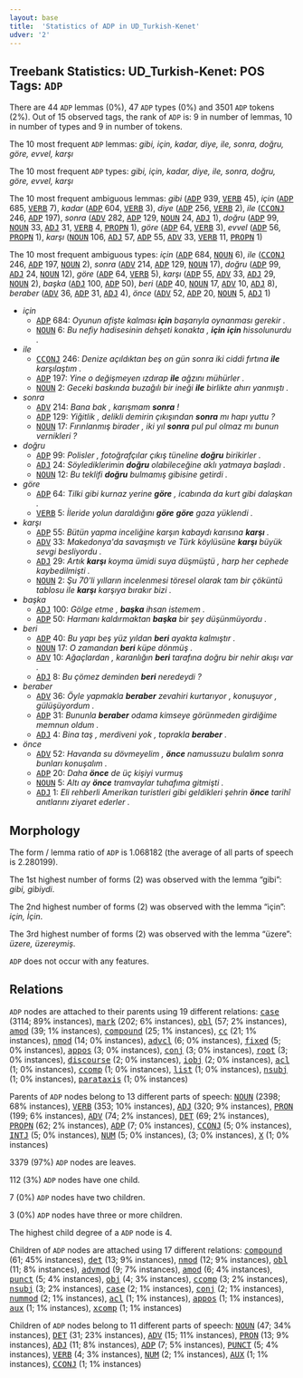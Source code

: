 ```yaml
---
layout: base
title:  'Statistics of ADP in UD_Turkish-Kenet'
udver: '2'
---
```


## Treebank Statistics: UD_Turkish-Kenet: POS Tags: `ADP`

There are 44 `ADP` lemmas (0%), 47 `ADP` types (0%) and 3501 `ADP` tokens (2%).
Out of 15 observed tags, the rank of `ADP` is: 9 in number of lemmas, 10 in number of types and 9 in number of tokens.

The 10 most frequent `ADP` lemmas: <em>gibi, için, kadar, diye, ile, sonra, doğru, göre, evvel, karşı</em>

The 10 most frequent `ADP` types:  <em>gibi, için, kadar, diye, ile, sonra, doğru, göre, evvel, karşı</em>

The 10 most frequent ambiguous lemmas: <em>gibi</em> (<tt><a href="tr_kenet-pos-ADP.html">ADP</a></tt> 939, <tt><a href="tr_kenet-pos-VERB.html">VERB</a></tt> 45), <em>için</em> (<tt><a href="tr_kenet-pos-ADP.html">ADP</a></tt> 685, <tt><a href="tr_kenet-pos-VERB.html">VERB</a></tt> 7), <em>kadar</em> (<tt><a href="tr_kenet-pos-ADP.html">ADP</a></tt> 604, <tt><a href="tr_kenet-pos-VERB.html">VERB</a></tt> 3), <em>diye</em> (<tt><a href="tr_kenet-pos-ADP.html">ADP</a></tt> 256, <tt><a href="tr_kenet-pos-VERB.html">VERB</a></tt> 2), <em>ile</em> (<tt><a href="tr_kenet-pos-CCONJ.html">CCONJ</a></tt> 246, <tt><a href="tr_kenet-pos-ADP.html">ADP</a></tt> 197), <em>sonra</em> (<tt><a href="tr_kenet-pos-ADV.html">ADV</a></tt> 282, <tt><a href="tr_kenet-pos-ADP.html">ADP</a></tt> 129, <tt><a href="tr_kenet-pos-NOUN.html">NOUN</a></tt> 24, <tt><a href="tr_kenet-pos-ADJ.html">ADJ</a></tt> 1), <em>doğru</em> (<tt><a href="tr_kenet-pos-ADP.html">ADP</a></tt> 99, <tt><a href="tr_kenet-pos-NOUN.html">NOUN</a></tt> 33, <tt><a href="tr_kenet-pos-ADJ.html">ADJ</a></tt> 31, <tt><a href="tr_kenet-pos-VERB.html">VERB</a></tt> 4, <tt><a href="tr_kenet-pos-PROPN.html">PROPN</a></tt> 1), <em>göre</em> (<tt><a href="tr_kenet-pos-ADP.html">ADP</a></tt> 64, <tt><a href="tr_kenet-pos-VERB.html">VERB</a></tt> 3), <em>evvel</em> (<tt><a href="tr_kenet-pos-ADP.html">ADP</a></tt> 56, <tt><a href="tr_kenet-pos-PROPN.html">PROPN</a></tt> 1), <em>karşı</em> (<tt><a href="tr_kenet-pos-NOUN.html">NOUN</a></tt> 106, <tt><a href="tr_kenet-pos-ADJ.html">ADJ</a></tt> 57, <tt><a href="tr_kenet-pos-ADP.html">ADP</a></tt> 55, <tt><a href="tr_kenet-pos-ADV.html">ADV</a></tt> 33, <tt><a href="tr_kenet-pos-VERB.html">VERB</a></tt> 11, <tt><a href="tr_kenet-pos-PROPN.html">PROPN</a></tt> 1)

The 10 most frequent ambiguous types:  <em>için</em> (<tt><a href="tr_kenet-pos-ADP.html">ADP</a></tt> 684, <tt><a href="tr_kenet-pos-NOUN.html">NOUN</a></tt> 6), <em>ile</em> (<tt><a href="tr_kenet-pos-CCONJ.html">CCONJ</a></tt> 246, <tt><a href="tr_kenet-pos-ADP.html">ADP</a></tt> 197, <tt><a href="tr_kenet-pos-NOUN.html">NOUN</a></tt> 2), <em>sonra</em> (<tt><a href="tr_kenet-pos-ADV.html">ADV</a></tt> 214, <tt><a href="tr_kenet-pos-ADP.html">ADP</a></tt> 129, <tt><a href="tr_kenet-pos-NOUN.html">NOUN</a></tt> 17), <em>doğru</em> (<tt><a href="tr_kenet-pos-ADP.html">ADP</a></tt> 99, <tt><a href="tr_kenet-pos-ADJ.html">ADJ</a></tt> 24, <tt><a href="tr_kenet-pos-NOUN.html">NOUN</a></tt> 12), <em>göre</em> (<tt><a href="tr_kenet-pos-ADP.html">ADP</a></tt> 64, <tt><a href="tr_kenet-pos-VERB.html">VERB</a></tt> 5), <em>karşı</em> (<tt><a href="tr_kenet-pos-ADP.html">ADP</a></tt> 55, <tt><a href="tr_kenet-pos-ADV.html">ADV</a></tt> 33, <tt><a href="tr_kenet-pos-ADJ.html">ADJ</a></tt> 29, <tt><a href="tr_kenet-pos-NOUN.html">NOUN</a></tt> 2), <em>başka</em> (<tt><a href="tr_kenet-pos-ADJ.html">ADJ</a></tt> 100, <tt><a href="tr_kenet-pos-ADP.html">ADP</a></tt> 50), <em>beri</em> (<tt><a href="tr_kenet-pos-ADP.html">ADP</a></tt> 40, <tt><a href="tr_kenet-pos-NOUN.html">NOUN</a></tt> 17, <tt><a href="tr_kenet-pos-ADV.html">ADV</a></tt> 10, <tt><a href="tr_kenet-pos-ADJ.html">ADJ</a></tt> 8), <em>beraber</em> (<tt><a href="tr_kenet-pos-ADV.html">ADV</a></tt> 36, <tt><a href="tr_kenet-pos-ADP.html">ADP</a></tt> 31, <tt><a href="tr_kenet-pos-ADJ.html">ADJ</a></tt> 4), <em>önce</em> (<tt><a href="tr_kenet-pos-ADV.html">ADV</a></tt> 52, <tt><a href="tr_kenet-pos-ADP.html">ADP</a></tt> 20, <tt><a href="tr_kenet-pos-NOUN.html">NOUN</a></tt> 5, <tt><a href="tr_kenet-pos-ADJ.html">ADJ</a></tt> 1)


* <em>için</em>
  * <tt><a href="tr_kenet-pos-ADP.html">ADP</a></tt> 684: <em>Oyunun afişte kalması <b>için</b> başarıyla oynanması gerekir .</em>
  * <tt><a href="tr_kenet-pos-NOUN.html">NOUN</a></tt> 6: <em>Bu nefiy hadisesinin dehşeti konakta , <b>için</b> <b>için</b> hissolunurdu .</em>
* <em>ile</em>
  * <tt><a href="tr_kenet-pos-CCONJ.html">CCONJ</a></tt> 246: <em>Denize açıldıktan beş on gün sonra iki ciddi fırtına <b>ile</b> karşılaştım .</em>
  * <tt><a href="tr_kenet-pos-ADP.html">ADP</a></tt> 197: <em>Yine o değişmeyen ızdırap <b>ile</b> ağzını mühürler .</em>
  * <tt><a href="tr_kenet-pos-NOUN.html">NOUN</a></tt> 2: <em>Geceki baskında buzağılı bir ineği <b>ile</b> birlikte ahırı yanmıştı .</em>
* <em>sonra</em>
  * <tt><a href="tr_kenet-pos-ADV.html">ADV</a></tt> 214: <em>Bana bak , karışmam <b>sonra</b> !</em>
  * <tt><a href="tr_kenet-pos-ADP.html">ADP</a></tt> 129: <em>Yiğitlik , delikli demirin çıkışından <b>sonra</b> mı hapı yuttu ?</em>
  * <tt><a href="tr_kenet-pos-NOUN.html">NOUN</a></tt> 17: <em>Fırınlanmış birader , iki yıl <b>sonra</b> pul pul olmaz mı bunun vernikleri ?</em>
* <em>doğru</em>
  * <tt><a href="tr_kenet-pos-ADP.html">ADP</a></tt> 99: <em>Polisler , fotoğrafçılar çıkış tüneline <b>doğru</b> birikirler .</em>
  * <tt><a href="tr_kenet-pos-ADJ.html">ADJ</a></tt> 24: <em>Söylediklerimin <b>doğru</b> olabileceğine aklı yatmaya başladı .</em>
  * <tt><a href="tr_kenet-pos-NOUN.html">NOUN</a></tt> 12: <em>Bu teklifi <b>doğru</b> bulmamış gibisine getirdi .</em>
* <em>göre</em>
  * <tt><a href="tr_kenet-pos-ADP.html">ADP</a></tt> 64: <em>Tilki gibi kurnaz yerine <b>göre</b> , icabında da kurt gibi dalaşkan .</em>
  * <tt><a href="tr_kenet-pos-VERB.html">VERB</a></tt> 5: <em>İleride yolun daraldığını <b>göre</b> <b>göre</b> gaza yüklendi .</em>
* <em>karşı</em>
  * <tt><a href="tr_kenet-pos-ADP.html">ADP</a></tt> 55: <em>Bütün yapma inceliğine karşın kabaydı karısına <b>karşı</b> .</em>
  * <tt><a href="tr_kenet-pos-ADV.html">ADV</a></tt> 33: <em>Makedonya'da savaşmıştı ve Türk köylüsüne <b>karşı</b> büyük sevgi besliyordu .</em>
  * <tt><a href="tr_kenet-pos-ADJ.html">ADJ</a></tt> 29: <em>Artık <b>karşı</b> koyma ümidi suya düşmüştü , harp her cephede kaybedilmişti .</em>
  * <tt><a href="tr_kenet-pos-NOUN.html">NOUN</a></tt> 2: <em>Şu 70'li yılların incelenmesi töresel olarak tam bir çöküntü tablosu ile <b>karşı</b> karşıya bırakır bizi .</em>
* <em>başka</em>
  * <tt><a href="tr_kenet-pos-ADJ.html">ADJ</a></tt> 100: <em>Gölge etme , <b>başka</b> ihsan istemem .</em>
  * <tt><a href="tr_kenet-pos-ADP.html">ADP</a></tt> 50: <em>Harmanı kaldırmaktan <b>başka</b> bir şey düşünmüyordu .</em>
* <em>beri</em>
  * <tt><a href="tr_kenet-pos-ADP.html">ADP</a></tt> 40: <em>Bu yapı beş yüz yıldan <b>beri</b> ayakta kalmıştır .</em>
  * <tt><a href="tr_kenet-pos-NOUN.html">NOUN</a></tt> 17: <em>O zamandan <b>beri</b> küpe dönmüş .</em>
  * <tt><a href="tr_kenet-pos-ADV.html">ADV</a></tt> 10: <em>Ağaçlardan , karanlığın <b>beri</b> tarafına doğru bir nehir akışı var .</em>
  * <tt><a href="tr_kenet-pos-ADJ.html">ADJ</a></tt> 8: <em>Bu çömez deminden <b>beri</b> neredeydi ?</em>
* <em>beraber</em>
  * <tt><a href="tr_kenet-pos-ADV.html">ADV</a></tt> 36: <em>Öyle yapmakla <b>beraber</b> zevahiri kurtarıyor , konuşuyor , gülüşüyordum .</em>
  * <tt><a href="tr_kenet-pos-ADP.html">ADP</a></tt> 31: <em>Bununla <b>beraber</b> odama kimseye görünmeden girdiğime memnun oldum .</em>
  * <tt><a href="tr_kenet-pos-ADJ.html">ADJ</a></tt> 4: <em>Bina taş , merdiveni yok , toprakla <b>beraber</b> .</em>
* <em>önce</em>
  * <tt><a href="tr_kenet-pos-ADV.html">ADV</a></tt> 52: <em>Havanda su dövmeyelim , <b>önce</b> namussuzu bulalım sonra bunları konuşalım .</em>
  * <tt><a href="tr_kenet-pos-ADP.html">ADP</a></tt> 20: <em>Daha <b>önce</b> de üç kişiyi vurmuş</em>
  * <tt><a href="tr_kenet-pos-NOUN.html">NOUN</a></tt> 5: <em>Altı ay <b>önce</b> tramvaylar tuhafıma gitmişti .</em>
  * <tt><a href="tr_kenet-pos-ADJ.html">ADJ</a></tt> 1: <em>Eli rehberli Amerikan turistleri gibi geldikleri şehrin <b>önce</b> tarihî anıtlarını ziyaret ederler .</em>

## Morphology

The form / lemma ratio of `ADP` is 1.068182 (the average of all parts of speech is 2.280199).

The 1st highest number of forms (2) was observed with the lemma “gibi”: <em>gibi, gibiydi</em>.

The 2nd highest number of forms (2) was observed with the lemma “için”: <em>için, İçin</em>.

The 3rd highest number of forms (2) was observed with the lemma “üzere”: <em>üzere, üzereymiş</em>.

`ADP` does not occur with any features.


## Relations

`ADP` nodes are attached to their parents using 19 different relations: <tt><a href="tr_kenet-dep-case.html">case</a></tt> (3114; 89% instances), <tt><a href="tr_kenet-dep-mark.html">mark</a></tt> (202; 6% instances), <tt><a href="tr_kenet-dep-obl.html">obl</a></tt> (57; 2% instances), <tt><a href="tr_kenet-dep-amod.html">amod</a></tt> (39; 1% instances), <tt><a href="tr_kenet-dep-compound.html">compound</a></tt> (25; 1% instances), <tt><a href="tr_kenet-dep-cc.html">cc</a></tt> (21; 1% instances), <tt><a href="tr_kenet-dep-nmod.html">nmod</a></tt> (14; 0% instances), <tt><a href="tr_kenet-dep-advcl.html">advcl</a></tt> (6; 0% instances), <tt><a href="tr_kenet-dep-fixed.html">fixed</a></tt> (5; 0% instances), <tt><a href="tr_kenet-dep-appos.html">appos</a></tt> (3; 0% instances), <tt><a href="tr_kenet-dep-conj.html">conj</a></tt> (3; 0% instances), <tt><a href="tr_kenet-dep-root.html">root</a></tt> (3; 0% instances), <tt><a href="tr_kenet-dep-discourse.html">discourse</a></tt> (2; 0% instances), <tt><a href="tr_kenet-dep-iobj.html">iobj</a></tt> (2; 0% instances), <tt><a href="tr_kenet-dep-acl.html">acl</a></tt> (1; 0% instances), <tt><a href="tr_kenet-dep-ccomp.html">ccomp</a></tt> (1; 0% instances), <tt><a href="tr_kenet-dep-list.html">list</a></tt> (1; 0% instances), <tt><a href="tr_kenet-dep-nsubj.html">nsubj</a></tt> (1; 0% instances), <tt><a href="tr_kenet-dep-parataxis.html">parataxis</a></tt> (1; 0% instances)

Parents of `ADP` nodes belong to 13 different parts of speech: <tt><a href="tr_kenet-pos-NOUN.html">NOUN</a></tt> (2398; 68% instances), <tt><a href="tr_kenet-pos-VERB.html">VERB</a></tt> (353; 10% instances), <tt><a href="tr_kenet-pos-ADJ.html">ADJ</a></tt> (320; 9% instances), <tt><a href="tr_kenet-pos-PRON.html">PRON</a></tt> (199; 6% instances), <tt><a href="tr_kenet-pos-ADV.html">ADV</a></tt> (74; 2% instances), <tt><a href="tr_kenet-pos-DET.html">DET</a></tt> (69; 2% instances), <tt><a href="tr_kenet-pos-PROPN.html">PROPN</a></tt> (62; 2% instances), <tt><a href="tr_kenet-pos-ADP.html">ADP</a></tt> (7; 0% instances), <tt><a href="tr_kenet-pos-CCONJ.html">CCONJ</a></tt> (5; 0% instances), <tt><a href="tr_kenet-pos-INTJ.html">INTJ</a></tt> (5; 0% instances), <tt><a href="tr_kenet-pos-NUM.html">NUM</a></tt> (5; 0% instances),  (3; 0% instances), <tt><a href="tr_kenet-pos-X.html">X</a></tt> (1; 0% instances)

3379 (97%) `ADP` nodes are leaves.

112 (3%) `ADP` nodes have one child.

7 (0%) `ADP` nodes have two children.

3 (0%) `ADP` nodes have three or more children.

The highest child degree of a `ADP` node is 4.

Children of `ADP` nodes are attached using 17 different relations: <tt><a href="tr_kenet-dep-compound.html">compound</a></tt> (61; 45% instances), <tt><a href="tr_kenet-dep-det.html">det</a></tt> (13; 9% instances), <tt><a href="tr_kenet-dep-nmod.html">nmod</a></tt> (12; 9% instances), <tt><a href="tr_kenet-dep-obl.html">obl</a></tt> (11; 8% instances), <tt><a href="tr_kenet-dep-advmod.html">advmod</a></tt> (9; 7% instances), <tt><a href="tr_kenet-dep-amod.html">amod</a></tt> (6; 4% instances), <tt><a href="tr_kenet-dep-punct.html">punct</a></tt> (5; 4% instances), <tt><a href="tr_kenet-dep-obj.html">obj</a></tt> (4; 3% instances), <tt><a href="tr_kenet-dep-ccomp.html">ccomp</a></tt> (3; 2% instances), <tt><a href="tr_kenet-dep-nsubj.html">nsubj</a></tt> (3; 2% instances), <tt><a href="tr_kenet-dep-case.html">case</a></tt> (2; 1% instances), <tt><a href="tr_kenet-dep-conj.html">conj</a></tt> (2; 1% instances), <tt><a href="tr_kenet-dep-nummod.html">nummod</a></tt> (2; 1% instances), <tt><a href="tr_kenet-dep-acl.html">acl</a></tt> (1; 1% instances), <tt><a href="tr_kenet-dep-appos.html">appos</a></tt> (1; 1% instances), <tt><a href="tr_kenet-dep-aux.html">aux</a></tt> (1; 1% instances), <tt><a href="tr_kenet-dep-xcomp.html">xcomp</a></tt> (1; 1% instances)

Children of `ADP` nodes belong to 11 different parts of speech: <tt><a href="tr_kenet-pos-NOUN.html">NOUN</a></tt> (47; 34% instances), <tt><a href="tr_kenet-pos-DET.html">DET</a></tt> (31; 23% instances), <tt><a href="tr_kenet-pos-ADV.html">ADV</a></tt> (15; 11% instances), <tt><a href="tr_kenet-pos-PRON.html">PRON</a></tt> (13; 9% instances), <tt><a href="tr_kenet-pos-ADJ.html">ADJ</a></tt> (11; 8% instances), <tt><a href="tr_kenet-pos-ADP.html">ADP</a></tt> (7; 5% instances), <tt><a href="tr_kenet-pos-PUNCT.html">PUNCT</a></tt> (5; 4% instances), <tt><a href="tr_kenet-pos-VERB.html">VERB</a></tt> (4; 3% instances), <tt><a href="tr_kenet-pos-NUM.html">NUM</a></tt> (2; 1% instances), <tt><a href="tr_kenet-pos-AUX.html">AUX</a></tt> (1; 1% instances), <tt><a href="tr_kenet-pos-CCONJ.html">CCONJ</a></tt> (1; 1% instances)


